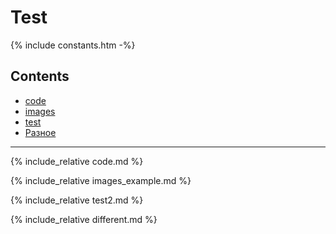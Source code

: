 # Test

{% include constants.htm -%}

## Contents

- [code](#code)
- [images](#images)
- [test](#test2)
- [Разное](#разное)

---

<a name="code"></a>
{% include_relative code.md %}

<a name="images"></a>
{% include_relative images_example.md %}

<a name="test2"></a>
{% include_relative test2.md %}


{% include_relative different.md %}


